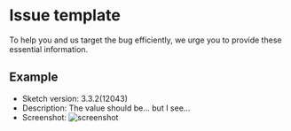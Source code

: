 # Issue template

To help you and us target the bug efficiently, we urge you to provide these essential information.

## Example

- Sketch version: 3.3.2(12043)
- Description: The value should be... but I see...
- Screenshot: ![screenshot](resource/1.jpg)


